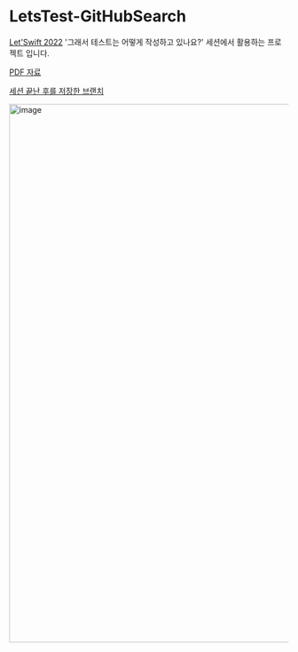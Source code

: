 # LetsTest-GitHubSearch
[Let'Swift 2022](https://letswift.kr/2022/) '그래서 테스트는 어떻게 작성하고 있나요?' 세션에서 활용하는 프로젝트 입니다.

[PDF 자료](Docs/%EA%B7%B8%EB%9E%98%EC%84%9C%20%ED%85%8C%EC%8A%A4%ED%8A%B8%20%EC%BD%94%EB%93%9C%EB%8A%94%20%EC%96%B4%EB%96%BB%EA%B2%8C%E2%80%A8%EC%9E%91%EC%84%B1%ED%95%98%EB%82%98%EC%9A%94%3F.pdf)

[세션 끝난 후를 저장한 브랜치](https://github.com/tokijh/LetsTest-GitHubSearch/tree/%EC%84%B8%EC%85%98%EC%A7%84%ED%96%89%ED%9B%84)

<img width="970" alt="image" src="https://user-images.githubusercontent.com/3157900/203588012-a40681fa-5425-4d09-8605-f9ec00dd1a87.png">
